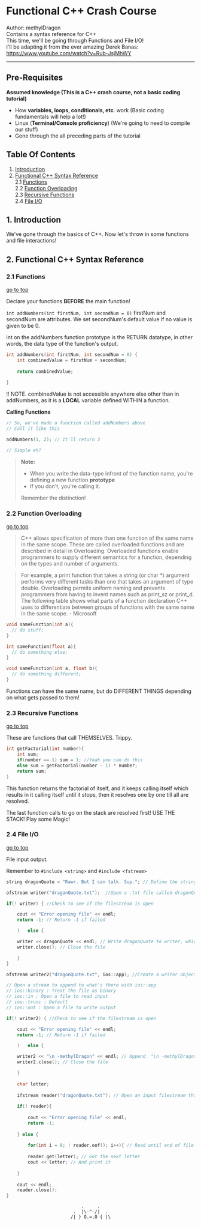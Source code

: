# Functional C++ Crash Course

Author: methylDragon  
Contains a syntax reference for C++  
This time, we'll be going through Functions and File I/O!   
I'll be adapting it from the ever amazing Derek Banas: https://www.youtube.com/watch?v=Rub-JsjMhWY

------

## Pre-Requisites

**Assumed knowledge (This is a C++ crash course, not a basic coding tutorial)**

- How **variables, loops, conditionals, etc**. work (Basic coding fundamentals will help a lot!)
- Linux (**Terminal/Console proficiency**) (We're going to need to compile our stuff)
- Gone through the all preceding parts of the tutorial



## Table Of Contents <a name="top"></a>

1. [Introduction](#1)  
2. [Functional C++ Syntax Reference](#2)    
   2.1   [Functions](#2.1)    
   2.2   [Function Overloading](#2.2)    
   2.3   [Recursive Functions](#2.3)    
   2.4   [File I/O](#2.4)    



## 1. Introduction <a name="1"></a>

We've gone through the basics of C++. Now let's throw in some functions and file interactions!



## 2. Functional C++ Syntax Reference <a name="2"></a>

### 2.1 Functions <a name="2.1"></a>

[go to top](#top)

Declare your functions **BEFORE** the main function!

`int addNumbers(int firstNum, int secondNum = 0)`
firstNum and secondNum are attributes. We set secondNum's default value if no value is given to be 0.

int on the addNumbers function prototype is the RETURN datatype, in other words, the data type of the function's output.

```c++
int addNumbers(int firstNum, int secondNum = 0) {
	int combinedValue = firstNum + secondNum;
	
	return combinedValue;
	
}
```

!! NOTE. combinedValue is not accessible anywhere else other than in addNumbers, as it is a **LOCAL** variable defined WITHIN a function.

**Calling Functions**

```c++
// So, we've made a function called addNumbers above
// Call it like this

addNumbers(1, 2); // It'll return 3

// Simple eh?
```

> **Note:**
>
> - When you write the data-type infront of the function name, you're defining a new function **prototype**
> - If you don't, you're calling it.
>
> Remember the distinction! 



### 2.2 Function Overloading <a name="2.2"></a>

[go to top](#top)

> C++ allows specification of more than one function of the same name in the same scope. These are called overloaded functions and are described in detail in Overloading. Overloaded functions enable programmers to supply different semantics for a function, depending on the types and number of arguments.

> For example, a print function that takes a string (or char *) argument performs very different tasks than one that takes an argument of type double. Overloading permits uniform naming and prevents programmers from having to invent names such as print_sz or print_d. The following table shows what parts of a function declaration C++ uses to differentiate between groups of functions with the same name in the same scope. - Microsoft

```c++
void sameFunction(int a){
  // do stuff;
}

int sameFunction(float a){
  // do something else;
}

void sameFunction(int a, float b){
  // do something different;
}
```

Functions can have the same name, but do DIFFERENT THINGS depending on what gets passed to them!



### 2.3 Recursive Functions <a name="2.3"></a>

[go to top](#top)

These are functions that call THEMSELVES. Trippy.

```c++
int getFactorial(int number){
	int sum;
	if(number == 1) sum = 1; //Yeah you can do this
	else sum = getFactorial(number - 1) * number;
	return sum;
)
```

This function returns the factorial of itself, and it keeps calling itself which results in it calling itself until it stops, then it resolves one by one till all are resolved.

The last function calls to go on the stack are resolved first! USE THE STACK! Play some Magic!



### 2.4 File I/O <a name="2.4"></a>

[go to top](#top)

File input output.

Remember to `#include <string>` and `#include <fstream>`

```c++
string dragonQuote = "Rawr. But I can talk. Sup."; // Define the string to be written

ofstream writer("dragonQuote.txt");  //Open a .txt file called dragonQuote, this is an OUTPUT filestream

if(! writer) { //Check to see if the filestream is open

	cout << "Error opening file" << endl;
	return -1; // Return -1 if failed

	)	else {

	writer << dragonQuote << endl; // Write dragonQuote to writer, which causes dragonQuote.txt to contain only dragonQuote 
	writer.close(); // Close the file

	}
}

ofstream writer2("dragonQuote.txt", ios::app); //Create a writer object that appends to dragonQuote.txt

// Open a stream to append to what's there with ios::app
// ios::binary : Treat the file as binary
// ios::in : Open a file to read input
// ios::trunc : Default
// ios::out : Open a file to write output

if(! writer2) { //Check to see if the filestream is open

	cout << "Error opening file" << endl;
	return -1; // Return -1 if failed

	)	else {

	writer2 << "\n -methylDragon" << endl; // Append  "\n -methylDragon" 
	writer2.close(); // Close the file

	}
	
	char letter;
	
	ifstream reader("dragonQuote.txt"); // Open an input filestream that reads dragonQuote.txt
	
	if(! reader){
		
		cout << "Error opening file" << endl;
		return -1;
		
	} else {
		
		for(int i = 0; ! reader.eof(); i++){ // Read until end of file
		
		reader.get(letter); // Get the next letter 
		cout << letter; // And print it
	
	}
	
	cout << endl;
	reader.close();
}
```



```
                            .     .
                         .  |\-^-/|  .    
                        /| } O.=.O { |\     
```

